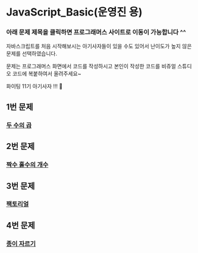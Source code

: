 # JavaScript_Basic(운영진 용)

### 아래 문제 제목을 클릭하면 프로그래머스 사이트로 이동이 가능합니다 ^^

자바스크립트를 처음 시작해보시는 아기사자들이 있을 수도 있어서 난이도가 높지 않은 문제를 선택하였습니다.

문제는 프로그래머스 화면에서 코드를 작성하시고 본인이 작성한 코드를 비쥬얼 스튜디오 코드에 복붙하여서 올려주세요~

화이팅 11기 아기사자 !!! 🦁

## 1번 문제

### [두 수의 곱](https://school.programmers.co.kr/learn/courses/30/lessons/120804)

## 2번 문제

### [짝수 홀수의 개수](https://school.programmers.co.kr/learn/courses/30/lessons/120824)

## 3번 문제

### [팩토리얼](https://school.programmers.co.kr/learn/courses/30/lessons/120848)

## 4번 문제

### [종이 자르기](https://school.programmers.co.kr/learn/courses/30/lessons/120922)
